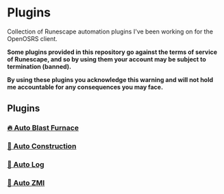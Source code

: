 # Plugins

Collection of Runescape automation plugins I've been
working on for the OpenOSRS client.

**Some plugins provided in this repository go against
the terms of service of Runescape, and so by using them
your account may be subject to termination (banned).**

**By using these plugins you acknowledge this
warning and will not hold me accountable for any
consequences you may face.**

## Plugins

### [🔥 Auto Blast Furnace](./autoblastfurnace/README.md)

### [🔨 Auto Construction](./autoconstruction/README.md)

### [🚪 Auto Log](./autolog/README.md)

### [🏃 Auto ZMI](./autozmi/README.md)
